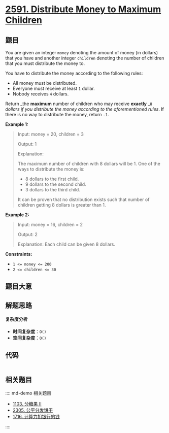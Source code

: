 # [2591. Distribute Money to Maximum Children](https://leetcode.com/problems/distribute-money-to-maximum-children/)

## 题目

You are given an integer `money` denoting the amount of money (in dollars)
that you have and another integer `children` denoting the number of children
that you must distribute the money to.

You have to distribute the money according to the following rules:

- All money must be distributed.
- Everyone must receive at least `1` dollar.
- Nobody receives `4` dollars.

Return _the **maximum** number of children who may receive **exactly** _`8`
_dollars if you distribute the money according to the aforementioned rules_.
If there is no way to distribute the money, return `-1`.

**Example 1:**

> Input: money = 20, children = 3
>
> Output: 1
>
> Explanation:
>
> The maximum number of children with 8 dollars will be 1. One of the ways to distribute the money is:
>
> - 8 dollars to the first child.
> - 9 dollars to the second child.
> - 3 dollars to the third child.
>
> It can be proven that no distribution exists such that number of children getting 8 dollars is greater than 1.

**Example 2:**

> Input: money = 16, children = 2
>
> Output: 2
>
> Explanation: Each child can be given 8 dollars.

**Constraints:**

- `1 <= money <= 200`
- `2 <= children <= 30`

## 题目大意

## 解题思路

#### 复杂度分析

- **时间复杂度**：`O()`
- **空间复杂度**：`O()`

## 代码

```javascript

```

## 相关题目

:::: md-demo 相关题目

- [1103. 分糖果 II](https://leetcode.com/problems/distribute-candies-to-people)
- [2305. 公平分发饼干](https://leetcode.com/problems/fair-distribution-of-cookies)
- [1716. 计算力扣银行的钱](https://leetcode.com/problems/calculate-money-in-leetcode-bank)

::::
